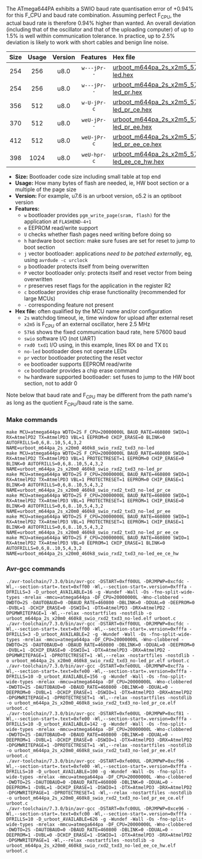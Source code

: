 The ATmega644PA exhibits a SWIO baud rate quantisation error of +0.94% for this F_CPU and baud rate combination. Assuming perfect F<sub>CPU</sub>, the actual baud rate is therefore 0.94% higher than wanted. An overall deviation (including that of the oscillator and that of the uploading computer) of up to 1.5% is well within communication tolerance. In practice, up to 2.5% deviation is likely to work with short cables and benign line noise.

|Size|Usage|Version|Features|Hex file|
|:-:|:-:|:-:|:-:|:--|
|254|256|u8.0|`w---jPr--`|[urboot_m644pa_2s_x2m5_57k6_swio_rxd2_txd3_no-led.hex](https://raw.githubusercontent.com/stefanrueger/urboot.hex/main/mcus/atmega644pa/watchdog_2_s/external_oscillator_x/%2B2m500000_hz/%2B%2B57k6_baud/uart1_rxd2_txd3/no-led/urboot_m644pa_2s_x2m5_57k6_swio_rxd2_txd3_no-led.hex)|
|254|256|u8.0|`w---jPr--`|[urboot_m644pa_2s_x2m5_57k6_swio_rxd2_txd3_no-led_pr.hex](https://raw.githubusercontent.com/stefanrueger/urboot.hex/main/mcus/atmega644pa/watchdog_2_s/external_oscillator_x/%2B2m500000_hz/%2B%2B57k6_baud/uart1_rxd2_txd3/no-led/urboot_m644pa_2s_x2m5_57k6_swio_rxd2_txd3_no-led_pr.hex)|
|356|512|u8.0|`w-U-jPr-c`|[urboot_m644pa_2s_x2m5_57k6_swio_rxd2_txd3_no-led_pr_ce.hex](https://raw.githubusercontent.com/stefanrueger/urboot.hex/main/mcus/atmega644pa/watchdog_2_s/external_oscillator_x/%2B2m500000_hz/%2B%2B57k6_baud/uart1_rxd2_txd3/no-led/urboot_m644pa_2s_x2m5_57k6_swio_rxd2_txd3_no-led_pr_ce.hex)|
|370|512|u8.0|`weU-jPr--`|[urboot_m644pa_2s_x2m5_57k6_swio_rxd2_txd3_no-led_pr_ee.hex](https://raw.githubusercontent.com/stefanrueger/urboot.hex/main/mcus/atmega644pa/watchdog_2_s/external_oscillator_x/%2B2m500000_hz/%2B%2B57k6_baud/uart1_rxd2_txd3/no-led/urboot_m644pa_2s_x2m5_57k6_swio_rxd2_txd3_no-led_pr_ee.hex)|
|412|512|u8.0|`weU-jPr-c`|[urboot_m644pa_2s_x2m5_57k6_swio_rxd2_txd3_no-led_pr_ee_ce.hex](https://raw.githubusercontent.com/stefanrueger/urboot.hex/main/mcus/atmega644pa/watchdog_2_s/external_oscillator_x/%2B2m500000_hz/%2B%2B57k6_baud/uart1_rxd2_txd3/no-led/urboot_m644pa_2s_x2m5_57k6_swio_rxd2_txd3_no-led_pr_ee_ce.hex)|
|398|1024|u8.0|`weU-hpr-c`|[urboot_m644pa_2s_x2m5_57k6_swio_rxd2_txd3_no-led_ee_ce_hw.hex](https://raw.githubusercontent.com/stefanrueger/urboot.hex/main/mcus/atmega644pa/watchdog_2_s/external_oscillator_x/%2B2m500000_hz/%2B%2B57k6_baud/uart1_rxd2_txd3/no-led/urboot_m644pa_2s_x2m5_57k6_swio_rxd2_txd3_no-led_ee_ce_hw.hex)|

- **Size:** Bootloader code size including small table at top end
- **Usage:** How many bytes of flash are needed, ie, HW boot section or a multiple of the page size
- **Version:** For example, u7.6 is an urboot version, o5.2 is an optiboot version
- **Features:**
  + `w` bootloader provides `pgm_write_page(sram, flash)` for the application at `FLASHEND-4+1`
  + `e` EEPROM read/write support
  + `U` checks whether flash pages need writing before doing so
  + `h` hardware boot section: make sure fuses are set for reset to jump to boot section
  + `j` vector bootloader: applications *need to be patched externally*, eg, using `avrdude -c urclock`
  + `p` bootloader protects itself from being overwritten
  + `P` vector bootloader only: protects itself and reset vector from being overwritten
  + `r` preserves reset flags for the application in the register R2
  + `c` bootloader provides chip erase functionality (recommended for large MCUs)
  + `-` corresponding feature not present
- **Hex file:** often qualified by the MCU name and/or configuration
  + `2s` watchdog timeout, ie, time window for upload after external reset
  + `x2m5` is F<sub>CPU</sub> of an external oscillator, here 2.5 MHz
  + `57k6` shows the fixed communication baud rate, here 57600 baud
  + `swio` software I/O (not UART)
  + `rxd0 txd1` I/O using, in this example, lines RX `D0` and TX `D1`
  + `no-led` bootloader does not operate LEDs
  + `pr` vector bootloader protecting the reset vector
  + `ee` bootloader supports EEPROM read/write
  + `ce` bootloader provides a chip erase command
  + `hw` hardware supported bootloader: set fuses to jump to the HW boot section, not to addr 0


Note below that baud rate and F<sub>CPU</sub> may be different from the path name's as long as the quotient F<sub>CPU</sub>/baud rate is the same.

### Make commands
```
make MCU=atmega644pa WDTO=2S F_CPU=20000000L BAUD_RATE=460800 SWIO=1 RX=AtmelPD2 TX=AtmelPD3 VBL=1 EEPROM=0 CHIP_ERASE=0 BLINK=0 AUTOFRILLS=0,6,8..10,5,4,3,2 NAME=urboot_m644pa_2s_x20m0_460k8_swio_rxd2_txd3_no-led
make MCU=atmega644pa WDTO=2S F_CPU=20000000L BAUD_RATE=460800 SWIO=1 RX=AtmelPD2 TX=AtmelPD3 VBL=1 PROTECTRESET=1 EEPROM=0 CHIP_ERASE=0 BLINK=0 AUTOFRILLS=0,6,8..10,5,4,3,2 NAME=urboot_m644pa_2s_x20m0_460k8_swio_rxd2_txd3_no-led_pr
make MCU=atmega644pa WDTO=2S F_CPU=20000000L BAUD_RATE=460800 SWIO=1 RX=AtmelPD2 TX=AtmelPD3 VBL=1 PROTECTRESET=1 EEPROM=0 CHIP_ERASE=1 BLINK=0 AUTOFRILLS=0,6,8..10,5,4,3,2 NAME=urboot_m644pa_2s_x20m0_460k8_swio_rxd2_txd3_no-led_pr_ce
make MCU=atmega644pa WDTO=2S F_CPU=20000000L BAUD_RATE=460800 SWIO=1 RX=AtmelPD2 TX=AtmelPD3 VBL=1 PROTECTRESET=1 EEPROM=1 CHIP_ERASE=0 BLINK=0 AUTOFRILLS=0,6,8..10,5,4,3,2 NAME=urboot_m644pa_2s_x20m0_460k8_swio_rxd2_txd3_no-led_pr_ee
make MCU=atmega644pa WDTO=2S F_CPU=20000000L BAUD_RATE=460800 SWIO=1 RX=AtmelPD2 TX=AtmelPD3 VBL=1 PROTECTRESET=1 EEPROM=1 CHIP_ERASE=1 BLINK=0 AUTOFRILLS=0,6,8..10,5,4,3,2 NAME=urboot_m644pa_2s_x20m0_460k8_swio_rxd2_txd3_no-led_pr_ee_ce
make MCU=atmega644pa WDTO=2S F_CPU=20000000L BAUD_RATE=460800 SWIO=1 RX=AtmelPD2 TX=AtmelPD3 VBL=0 EEPROM=1 CHIP_ERASE=1 BLINK=0 AUTOFRILLS=0,6,8..10,5,4,3,2 NAME=urboot_m644pa_2s_x20m0_460k8_swio_rxd2_txd3_no-led_ee_ce_hw
```

### Avr-gcc commands
```
./avr-toolchain/7.3.0/bin/avr-gcc -DSTART=0xff00UL -DRJMPWP=0xcfdc -Wl,--section-start=.text=0xff00 -Wl,--section-start=.version=0xfffa -DFRILLS=3 -D_urboot_AVAILABLE=16 -g -Wundef -Wall -Os -fno-split-wide-types -mrelax -mmcu=atmega644pa -DF_CPU=20000000L -Wno-clobbered -DWDTO=2S -DAUTOBAUD=0 -DBAUD_RATE=460800 -DBLINK=0 -DDUAL=0 -DEEPROM=0 -DVBL=1 -DCHIP_ERASE=0 -DSWIO=1 -DTX=AtmelPD3 -DRX=AtmelPD2 -DPGMWRITEPAGE=1 -Wl,--relax -nostartfiles -nostdlib -o urboot_m644pa_2s_x20m0_460k8_swio_rxd2_txd3_no-led.elf urboot.c
./avr-toolchain/7.3.0/bin/avr-gcc -DSTART=0xff00UL -DRJMPWP=0xcfdc -Wl,--section-start=.text=0xff00 -Wl,--section-start=.version=0xfffa -DFRILLS=3 -D_urboot_AVAILABLE=2 -g -Wundef -Wall -Os -fno-split-wide-types -mrelax -mmcu=atmega644pa -DF_CPU=20000000L -Wno-clobbered -DWDTO=2S -DAUTOBAUD=0 -DBAUD_RATE=460800 -DBLINK=0 -DDUAL=0 -DEEPROM=0 -DVBL=1 -DCHIP_ERASE=0 -DSWIO=1 -DTX=AtmelPD3 -DRX=AtmelPD2 -DPGMWRITEPAGE=1 -DPROTECTRESET=1 -Wl,--relax -nostartfiles -nostdlib -o urboot_m644pa_2s_x20m0_460k8_swio_rxd2_txd3_no-led_pr.elf urboot.c
./avr-toolchain/7.3.0/bin/avr-gcc -DSTART=0xfe00UL -DRJMPWP=0xcf7a -Wl,--section-start=.text=0xfe00 -Wl,--section-start=.version=0xfffa -DFRILLS=10 -D_urboot_AVAILABLE=156 -g -Wundef -Wall -Os -fno-split-wide-types -mrelax -mmcu=atmega644pa -DF_CPU=20000000L -Wno-clobbered -DWDTO=2S -DAUTOBAUD=0 -DBAUD_RATE=460800 -DBLINK=0 -DDUAL=0 -DEEPROM=0 -DVBL=1 -DCHIP_ERASE=1 -DSWIO=1 -DTX=AtmelPD3 -DRX=AtmelPD2 -DPGMWRITEPAGE=1 -DPROTECTRESET=1 -Wl,--relax -nostartfiles -nostdlib -o urboot_m644pa_2s_x20m0_460k8_swio_rxd2_txd3_no-led_pr_ce.elf urboot.c
./avr-toolchain/7.3.0/bin/avr-gcc -DSTART=0xfe00UL -DRJMPWP=0xcf81 -Wl,--section-start=.text=0xfe00 -Wl,--section-start=.version=0xfffa -DFRILLS=10 -D_urboot_AVAILABLE=142 -g -Wundef -Wall -Os -fno-split-wide-types -mrelax -mmcu=atmega644pa -DF_CPU=20000000L -Wno-clobbered -DWDTO=2S -DAUTOBAUD=0 -DBAUD_RATE=460800 -DBLINK=0 -DDUAL=0 -DEEPROM=1 -DVBL=1 -DCHIP_ERASE=0 -DSWIO=1 -DTX=AtmelPD3 -DRX=AtmelPD2 -DPGMWRITEPAGE=1 -DPROTECTRESET=1 -Wl,--relax -nostartfiles -nostdlib -o urboot_m644pa_2s_x20m0_460k8_swio_rxd2_txd3_no-led_pr_ee.elf urboot.c
./avr-toolchain/7.3.0/bin/avr-gcc -DSTART=0xfe00UL -DRJMPWP=0xcf96 -Wl,--section-start=.text=0xfe00 -Wl,--section-start=.version=0xfffa -DFRILLS=10 -D_urboot_AVAILABLE=100 -g -Wundef -Wall -Os -fno-split-wide-types -mrelax -mmcu=atmega644pa -DF_CPU=20000000L -Wno-clobbered -DWDTO=2S -DAUTOBAUD=0 -DBAUD_RATE=460800 -DBLINK=0 -DDUAL=0 -DEEPROM=1 -DVBL=1 -DCHIP_ERASE=1 -DSWIO=1 -DTX=AtmelPD3 -DRX=AtmelPD2 -DPGMWRITEPAGE=1 -DPROTECTRESET=1 -Wl,--relax -nostartfiles -nostdlib -o urboot_m644pa_2s_x20m0_460k8_swio_rxd2_txd3_no-led_pr_ee_ce.elf urboot.c
./avr-toolchain/7.3.0/bin/avr-gcc -DSTART=0xfc00UL -DRJMPWP=0xce96 -Wl,--section-start=.text=0xfc00 -Wl,--section-start=.version=0xfffa -DFRILLS=10 -D_urboot_AVAILABLE=626 -g -Wundef -Wall -Os -fno-split-wide-types -mrelax -mmcu=atmega644pa -DF_CPU=20000000L -Wno-clobbered -DWDTO=2S -DAUTOBAUD=0 -DBAUD_RATE=460800 -DBLINK=0 -DDUAL=0 -DEEPROM=1 -DVBL=0 -DCHIP_ERASE=1 -DSWIO=1 -DTX=AtmelPD3 -DRX=AtmelPD2 -DPGMWRITEPAGE=1 -Wl,--relax -nostartfiles -nostdlib -o urboot_m644pa_2s_x20m0_460k8_swio_rxd2_txd3_no-led_ee_ce_hw.elf urboot.c
```

